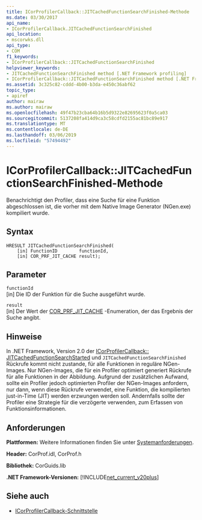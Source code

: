 ```yaml
---
title: ICorProfilerCallback::JITCachedFunctionSearchFinished-Methode
ms.date: 03/30/2017
api_name:
- ICorProfilerCallback.JITCachedFunctionSearchFinished
api_location:
- mscorwks.dll
api_type:
- COM
f1_keywords:
- ICorProfilerCallback::JITCachedFunctionSearchFinished
helpviewer_keywords:
- JITCachedFunctionSearchFinished method [.NET Framework profiling]
- ICorProfilerCallback::JITCachedFunctionSearchFinished method [.NET Framework profiling]
ms.assetid: 3c325c82-cddd-4b00-b3da-e450c36abf62
topic_type:
- apiref
author: mairaw
ms.author: mairaw
ms.openlocfilehash: 49f47b23cba64b16b5d9322e82695623f0a5ca03
ms.sourcegitcommit: 5137208fa414d9ca3c58cdfd2155ac81bc89e917
ms.translationtype: MT
ms.contentlocale: de-DE
ms.lasthandoff: 03/06/2019
ms.locfileid: "57494492"
---
```

# <a name="icorprofilercallbackjitcachedfunctionsearchfinished-method"></a>ICorProfilerCallback::JITCachedFunctionSearchFinished-Methode
Benachrichtigt den Profiler, dass eine Suche für eine Funktion abgeschlossen ist, die vorher mit dem Native Image Generator (NGen.exe) kompiliert wurde.  
  
## <a name="syntax"></a>Syntax  
  
```  
HRESULT JITCachedFunctionSearchFinished(  
    [in] FunctionID        functionId,  
    [in] COR_PRF_JIT_CACHE result);  
```  
  
## <a name="parameters"></a>Parameter  
 `functionId`  
 [in] Die ID der Funktion für die Suche ausgeführt wurde.  
  
 `result`  
 [in] Der Wert der [COR_PRF_JIT_CACHE](../../../../docs/framework/unmanaged-api/profiling/cor-prf-jit-cache-enumeration.md) -Enumeration, der das Ergebnis der Suche angibt.  
  
## <a name="remarks"></a>Hinweise  
 In .NET Framework, Version 2.0 der [ICorProfilerCallback:: JITCachedFunctionSearchStarted](../../../../docs/framework/unmanaged-api/profiling/icorprofilercallback-jitcachedfunctionsearchstarted-method.md) und `JITCachedFunctionSearchFinished` Rückrufe kommt nicht zustande, für alle Funktionen in reguläre NGen-Images. Nur NGen-Images, die für ein Profiler optimiert generiert Rückrufe für alle Funktionen in der Abbildung. Aufgrund der zusätzlichen Aufwand, sollte ein Profiler jedoch optimierten Profiler der NGen-Images anfordern, nur dann, wenn diese Rückrufe verwendet, eine Funktion, die kompilierten just-in-Time (JIT) werden erzwungen werden soll. Andernfalls sollte der Profiler eine Strategie für die verzögerte verwenden, zum Erfassen von Funktionsinformationen.  
  
## <a name="requirements"></a>Anforderungen  
 **Plattformen:** Weitere Informationen finden Sie unter [Systemanforderungen](../../../../docs/framework/get-started/system-requirements.md).  
  
 **Header:** CorProf.idl, CorProf.h  
  
 **Bibliothek:** CorGuids.lib  
  
 **.NET Framework-Versionen:** [!INCLUDE[net_current_v20plus](../../../../includes/net-current-v20plus-md.md)]  
  
## <a name="see-also"></a>Siehe auch
- [ICorProfilerCallback-Schnittstelle](../../../../docs/framework/unmanaged-api/profiling/icorprofilercallback-interface.md)
